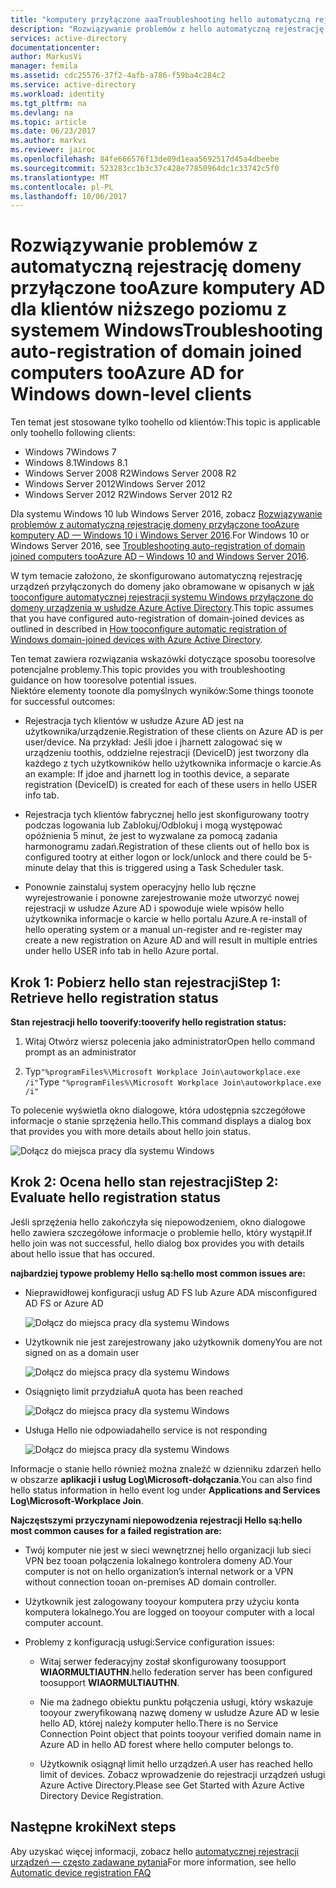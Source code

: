 ```yaml
---
title: "komputery przyłączone aaaTroubleshooting hello automatyczną rejestrację domeny usługi Azure AD dla klientów niższego poziomu z systemem Windows | Dokumentacja firmy Microsoft"
description: "Rozwiązywanie problemów z hello automatyczną rejestrację domeny usługi Azure AD komputerów przyłączonych do klientów niższego poziomu z systemem Windows."
services: active-directory
documentationcenter: 
author: MarkusVi
manager: femila
ms.assetid: cdc25576-37f2-4afb-a786-f59ba4c284c2
ms.service: active-directory
ms.workload: identity
ms.tgt_pltfrm: na
ms.devlang: na
ms.topic: article
ms.date: 06/23/2017
ms.author: markvi
ms.reviewer: jairoc
ms.openlocfilehash: 84fe666576f13de09d1eaa5692517d45a4dbeebe
ms.sourcegitcommit: 523283cc1b3c37c428e77850964dc1c33742c5f0
ms.translationtype: MT
ms.contentlocale: pl-PL
ms.lasthandoff: 10/06/2017
---
```

# <a name="troubleshooting-auto-registration-of-domain-joined-computers-tooazure-ad-for-windows-down-level-clients"></a><span data-ttu-id="a6f51-103">Rozwiązywanie problemów z automatyczną rejestrację domeny przyłączone tooAzure komputery AD dla klientów niższego poziomu z systemem Windows</span><span class="sxs-lookup"><span data-stu-id="a6f51-103">Troubleshooting auto-registration of domain joined computers tooAzure AD for Windows down-level clients</span></span> 

<span data-ttu-id="a6f51-104">Ten temat jest stosowane tylko toohello od klientów:</span><span class="sxs-lookup"><span data-stu-id="a6f51-104">This topic is applicable only toohello following clients:</span></span> 

- <span data-ttu-id="a6f51-105">Windows 7</span><span class="sxs-lookup"><span data-stu-id="a6f51-105">Windows 7</span></span> 
- <span data-ttu-id="a6f51-106">Windows 8.1</span><span class="sxs-lookup"><span data-stu-id="a6f51-106">Windows 8.1</span></span> 
- <span data-ttu-id="a6f51-107">Windows Server 2008 R2</span><span class="sxs-lookup"><span data-stu-id="a6f51-107">Windows Server 2008 R2</span></span> 
- <span data-ttu-id="a6f51-108">Windows Server 2012</span><span class="sxs-lookup"><span data-stu-id="a6f51-108">Windows Server 2012</span></span> 
- <span data-ttu-id="a6f51-109">Windows Server 2012 R2</span><span class="sxs-lookup"><span data-stu-id="a6f51-109">Windows Server 2012 R2</span></span> 
 

<span data-ttu-id="a6f51-110">Dla systemu Windows 10 lub Windows Server 2016, zobacz [Rozwiązywanie problemów z automatyczną rejestrację domeny przyłączone tooAzure komputery AD — Windows 10 i Windows Server 2016](active-directory-device-registration-troubleshoot-windows.md).</span><span class="sxs-lookup"><span data-stu-id="a6f51-110">For Windows 10 or Windows Server 2016, see [Troubleshooting auto-registration of domain joined computers tooAzure AD – Windows 10 and Windows Server 2016](active-directory-device-registration-troubleshoot-windows.md).</span></span>

<span data-ttu-id="a6f51-111">W tym temacie założono, że skonfigurowano automatyczną rejestrację urządzeń przyłączonych do domeny jako obramowane w opisanych w [jak tooconfigure automatycznej rejestracji systemu Windows przyłączone do domeny urządzenia w usłudze Azure Active Directory](active-directory-device-registration-get-started.md).</span><span class="sxs-lookup"><span data-stu-id="a6f51-111">This topic assumes that you have configured auto-registration of domain-joined devices as outlined in described in [How tooconfigure automatic registration of Windows domain-joined devices with Azure Active Directory](active-directory-device-registration-get-started.md).</span></span>
 
<span data-ttu-id="a6f51-112">Ten temat zawiera rozwiązania wskazówki dotyczące sposobu tooresolve potencjalne problemy.</span><span class="sxs-lookup"><span data-stu-id="a6f51-112">This topic provides you with troubleshooting guidance on how tooresolve potential issues.</span></span>  
<span data-ttu-id="a6f51-113">Niektóre elementy toonote dla pomyślnych wyników:</span><span class="sxs-lookup"><span data-stu-id="a6f51-113">Some things toonote for successful outcomes:</span></span> 

- <span data-ttu-id="a6f51-114">Rejestracja tych klientów w usłudze Azure AD jest na użytkownika/urządzenie.</span><span class="sxs-lookup"><span data-stu-id="a6f51-114">Registration of these clients on Azure AD is per user/device.</span></span> <span data-ttu-id="a6f51-115">Na przykład: Jeśli jdoe i jharnett zalogować się w urządzeniu toothis, oddzielne rejestracji (DeviceID) jest tworzony dla każdego z tych użytkowników hello użytkownika informacje o karcie.</span><span class="sxs-lookup"><span data-stu-id="a6f51-115">As an example: If jdoe and jharnett log in toothis device, a separate registration (DeviceID) is created for each of these users in hello USER info tab.</span></span>  

- <span data-ttu-id="a6f51-116">Rejestracja tych klientów fabrycznej hello jest skonfigurowany tootry podczas logowania lub Zablokuj/Odblokuj i mogą występować opóźnienia 5 minut, że jest to wyzwalane za pomocą zadania harmonogramu zadań.</span><span class="sxs-lookup"><span data-stu-id="a6f51-116">Registration of these clients out of hello box is configured tootry at either logon or lock/unlock and there could be 5-minute delay that this is triggered using a Task Scheduler task.</span></span> 

- <span data-ttu-id="a6f51-117">Ponownie zainstaluj system operacyjny hello lub ręczne wyrejestrowanie i ponowne zarejestrowanie może utworzyć nowej rejestracji w usłudze Azure AD i spowoduje wiele wpisów hello użytkownika informacje o karcie w hello portalu Azure.</span><span class="sxs-lookup"><span data-stu-id="a6f51-117">A re-install of hello operating system or a manual un-register and re-register may create a new registration on Azure AD and will result in multiple entries under hello USER info tab in hello Azure portal.</span></span> 


## <a name="step-1-retrieve-hello-registration-status"></a><span data-ttu-id="a6f51-118">Krok 1: Pobierz hello stan rejestracji</span><span class="sxs-lookup"><span data-stu-id="a6f51-118">Step 1: Retrieve hello registration status</span></span> 

<span data-ttu-id="a6f51-119">**Stan rejestracji hello tooverify:**</span><span class="sxs-lookup"><span data-stu-id="a6f51-119">**tooverify hello registration status:**</span></span>  

1. <span data-ttu-id="a6f51-120">Witaj Otwórz wiersz polecenia jako administrator</span><span class="sxs-lookup"><span data-stu-id="a6f51-120">Open hello command prompt as an administrator</span></span> 

2. <span data-ttu-id="a6f51-121">Typ`"%programFiles%\Microsoft Workplace Join\autoworkplace.exe /i"`</span><span class="sxs-lookup"><span data-stu-id="a6f51-121">Type `"%programFiles%\Microsoft Workplace Join\autoworkplace.exe /i"`</span></span>

<span data-ttu-id="a6f51-122">To polecenie wyświetla okno dialogowe, która udostępnia szczegółowe informacje o stanie sprzężenia hello.</span><span class="sxs-lookup"><span data-stu-id="a6f51-122">This command displays a dialog box that provides you with more details about hello join status.</span></span>

![Dołącz do miejsca pracy dla systemu Windows](./media/active-directory-device-registration-troubleshoot-windows-legacy/01.png)


## <a name="step-2-evaluate-hello-registration-status"></a><span data-ttu-id="a6f51-124">Krok 2: Ocena hello stan rejestracji</span><span class="sxs-lookup"><span data-stu-id="a6f51-124">Step 2: Evaluate hello registration status</span></span> 

<span data-ttu-id="a6f51-125">Jeśli sprzężenia hello zakończyła się niepowodzeniem, okno dialogowe hello zawiera szczegółowe informacje o problemie hello, który wystąpił.</span><span class="sxs-lookup"><span data-stu-id="a6f51-125">If hello join was not successful, hello dialog box provides you with details about hello issue that has occured.</span></span>

<span data-ttu-id="a6f51-126">**najbardziej typowe problemy Hello są:**</span><span class="sxs-lookup"><span data-stu-id="a6f51-126">**hello most common issues are:**</span></span>

- <span data-ttu-id="a6f51-127">Nieprawidłowej konfiguracji usług AD FS lub Azure AD</span><span class="sxs-lookup"><span data-stu-id="a6f51-127">A misconfigured AD FS or Azure AD</span></span>

    ![Dołącz do miejsca pracy dla systemu Windows](./media/active-directory-device-registration-troubleshoot-windows-legacy/02.png)

- <span data-ttu-id="a6f51-129">Użytkownik nie jest zarejestrowany jako użytkownik domeny</span><span class="sxs-lookup"><span data-stu-id="a6f51-129">You are not signed on as a domain user</span></span>

    ![Dołącz do miejsca pracy dla systemu Windows](./media/active-directory-device-registration-troubleshoot-windows-legacy/03.png)

- <span data-ttu-id="a6f51-131">Osiągnięto limit przydziału</span><span class="sxs-lookup"><span data-stu-id="a6f51-131">A quota has been reached</span></span>

    ![Dołącz do miejsca pracy dla systemu Windows](./media/active-directory-device-registration-troubleshoot-windows-legacy/04.png)

- <span data-ttu-id="a6f51-133">Usługa Hello nie odpowiada</span><span class="sxs-lookup"><span data-stu-id="a6f51-133">hello service is not responding</span></span> 

    ![Dołącz do miejsca pracy dla systemu Windows](./media/active-directory-device-registration-troubleshoot-windows-legacy/05.png)

<span data-ttu-id="a6f51-135">Informacje o stanie hello również można znaleźć w dzienniku zdarzeń hello w obszarze **aplikacji i usług Log\Microsoft-dołączania**.</span><span class="sxs-lookup"><span data-stu-id="a6f51-135">You can also find hello status information in hello event log under **Applications and Services Log\Microsoft-Workplace Join**.</span></span>
  
<span data-ttu-id="a6f51-136">**Najczęstszymi przyczynami niepowodzenia rejestracji Hello są:**</span><span class="sxs-lookup"><span data-stu-id="a6f51-136">**hello most common causes for a failed registration are:**</span></span> 

- <span data-ttu-id="a6f51-137">Twój komputer nie jest w sieci wewnętrznej hello organizacji lub sieci VPN bez tooan połączenia lokalnego kontrolera domeny AD.</span><span class="sxs-lookup"><span data-stu-id="a6f51-137">Your computer is not on hello organization’s internal network or a VPN without connection tooan on-premises AD domain controller.</span></span>

- <span data-ttu-id="a6f51-138">Użytkownik jest zalogowany tooyour komputera przy użyciu konta komputera lokalnego.</span><span class="sxs-lookup"><span data-stu-id="a6f51-138">You are logged on tooyour computer with a local computer account.</span></span> 

- <span data-ttu-id="a6f51-139">Problemy z konfiguracją usługi:</span><span class="sxs-lookup"><span data-stu-id="a6f51-139">Service configuration issues:</span></span> 

  - <span data-ttu-id="a6f51-140">Witaj serwer federacyjny został skonfigurowany toosupport **WIAORMULTIAUTHN**.</span><span class="sxs-lookup"><span data-stu-id="a6f51-140">hello federation server has been configured toosupport **WIAORMULTIAUTHN**.</span></span> 

  - <span data-ttu-id="a6f51-141">Nie ma żadnego obiektu punktu połączenia usługi, który wskazuje tooyour zweryfikowaną nazwę domeny w usłudze Azure AD w lesie hello AD, której należy komputer hello.</span><span class="sxs-lookup"><span data-stu-id="a6f51-141">There is no Service Connection Point object that points tooyour verified domain name in Azure AD in hello AD forest where hello computer belongs to.</span></span>

  - <span data-ttu-id="a6f51-142">Użytkownik osiągnął limit hello urządzeń.</span><span class="sxs-lookup"><span data-stu-id="a6f51-142">A user has reached hello limit of devices.</span></span> <span data-ttu-id="a6f51-143">Zobacz wprowadzenie do rejestracji urządzeń usługi Azure Active Directory.</span><span class="sxs-lookup"><span data-stu-id="a6f51-143">Please see Get Started with Azure Active Directory Device Registration.</span></span>

## <a name="next-steps"></a><span data-ttu-id="a6f51-144">Następne kroki</span><span class="sxs-lookup"><span data-stu-id="a6f51-144">Next steps</span></span>

<span data-ttu-id="a6f51-145">Aby uzyskać więcej informacji, zobacz hello [automatycznej rejestracji urządzeń — często zadawane pytania](active-directory-device-registration-faq.md)</span><span class="sxs-lookup"><span data-stu-id="a6f51-145">For more information, see hello [Automatic device registration FAQ](active-directory-device-registration-faq.md)</span></span> 

